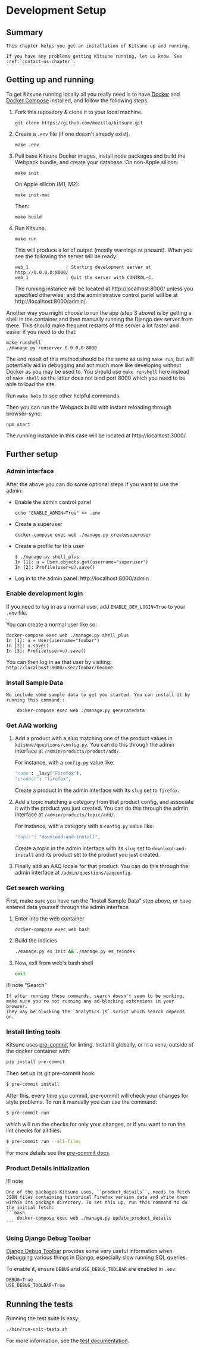 # Development Setup

## Summary

```
This chapter helps you get an installation of Kitsune up and running.

If you have any problems getting Kitsune running, let us know. See :ref:`contact-us-chapter`.
```

## Getting up and running

To get Kitsune running locally all you really need is to have [Docker](https://www.docker.com/products/docker-desktop) and [Docker Compose](https://docs.docker.com/compose/install/) installed,
and follow the following steps.

1. Fork this repository & clone it to your local machine.

    ```
    git clone https://github.com/mozilla/kitsune.git
    ```

2. Create a `.env` file (if one doesn't already exist).

    ```
    make .env
    ```

3. Pull base Kitsune Docker images, install node packages and build the Webpack bundle, and create your database.
   On non-Apple silicon:

    ```
    make init
    ```

    On Apple silicon (M1, M2):

    ```
    make init-mac
    ```

    Then:

    ```
    make build
    ```

4. Run Kitsune.

    ```
    make run
    ```

    This will produce a lot of output (mostly warnings at present). When you see the following the server will be ready:

    ```
    web_1              | Starting development server at http://0.0.0.0:8000/
    web_1              | Quit the server with CONTROL-C.
    ```

    The running instance will be located at http://localhost:8000/ unless you specified otherwise,
    and the administrative control panel will be at http://localhost:8000/admin/.

Another way you might choose to run the app (step 3 above) is by getting a shell in the container and then manually
running the Django dev server from there. This should make frequent restarts of the server a lot
faster and easier if you need to do that:

```
make runshell
./manage.py runserver 0.0.0.0:8000
```

The end result of this method should be the same as using `make run`, but will potentially aid in debugging
and act much more like developing without Docker as you may be used to. You should use `make runshell` here
instead of `make shell` as the latter does not bind port 8000 which you need to be able to load the site.

Run `make help` to see other helpful commands.

Then you can run the Webpack build with instant reloading through browser-sync:

```
npm start
```

The running instance in this case will be located at http://localhost:3000/.

## Further setup

### Admin interface

After the above you can do some optional steps if you want to use the admin:

-   Enable the admin control panel

    ```
    echo "ENABLE_ADMIN=True" >> .env
    ```

-   Create a superuser

    ```
    docker-compose exec web ./manage.py createsuperuser
    ```

-   Create a profile for this user

    ```
    $ ./manage.py shell_plus
    In [1]: u = User.objects.get(username="superuser")
    In [2]: Profile(user=u).save()
    ```

-   Log in to the admin panel: http://localhost:8000/admin

### Enable development login

If you need to log in as a normal user,
add `ENABLE_DEV_LOGIN=True` to your `.env` file.

You can create a normal user like so:

```
docker-compose exec web ./manage.py shell_plus
In [1]: u = User(username="foobar")
In [2]: u.save()
In [3]: Profile(user=u).save()
```

You can then log in as that user by visiting: `http://localhost:8000/user/foobar/become`

### Install Sample Data

```eval_rst
We include some sample data to get you started. You can install it by
running this command::

    docker-compose exec web ./manage.py generatedata
```

### Get AAQ working

1.  Add a product with a slug matching one of the product values in `kitsune/questions/config.py`.
    You can do this through the admin interface at `/admin/products/product/add/`.

    For instance, with a `config.py` value like:

    ```py
    "name": _lazy("Firefox"),
    "product": "firefox",
    ```

    Create a product in the admin interface with its `slug` set to `firefox`.

2.  Add a topic matching a category from that product config,
    and associate it with the product you just created.
    You can do this through the admin interface at `/admin/products/topic/add/`.

    For instance, with a category with a `config.py` value like:

    ```py
    "topic": "download-and-install",
    ```

    Create a topic in the admin interface with its `slug` set to `download-and-install` and its product set to the product you just created.

3.  Finally add an AAQ locale for that product.
    You can do this through the admin interface at `/admin/questions/aaqconfig`.

### Get search working

First, make sure you have run the "Install Sample Data" step above,
or have entered data yourself through the admin interface.

1. Enter into the web container

    ```shell
    docker-compose exec web bash
    ```

2. Build the indicies

    ```bash
    ./manage.py es_init && ./manage.py es_reindex
    ```

3. Now, exit from web's bash shell
    ```bash
    exit
    ```

!!! note "Search"

    If after running these commands, search doesn't seem to be working,
    make sure you're not running any ad-blocking extensions in your browser.
    They may be blocking the `analytics.js` script which search depends on.

### Install linting tools

Kitsune uses [pre-commit](https://pre-commit.com) for linting.
Install it globally,
or in a venv,
outside of the docker container with:

```bash
pip install pre-commit
```

Then set up its git pre-commit hook:

```bash
$ pre-commit install
```

After this,
every time you commit,
pre-commit will check your changes for style problems.
To run it manually you can use the command:

```bash
$ pre-commit run
```

which will run the checks for only your changes,
or if you want to run the lint checks for all files:

```bash
$ pre-commit run --all-files
```

For more details see the [pre-commit docs](https://pre-commit.com).

### Product Details Initialization

!!! note

    One of the packages Kitsune uses, ``product_details``, needs to fetch
    JSON files containing historical Firefox version data and write them
    within its package directory. To set this up, run this command to do
    the initial fetch:
    ```bash
        docker-compose exec web ./manage.py update_product_details
    ```

### Using Django Debug Toolbar

[Django Debug Toolbar](https://github.com/jazzband/django-debug-toolbar)
provides some very useful information when debugging various things in Django,
especially slow running SQL queries.

To enable it, ensure `DEBUG` and `USE_DEBUG_TOOLBAR` are enabled in `.env`:

```py
DEBUG=True
USE_DEBUG_TOOLBAR=True
```

## Running the tests

Running the test suite is easy:

```bash
./bin/run-unit-tests.sh
```

For more information, see the [test documentation](tests.md).
